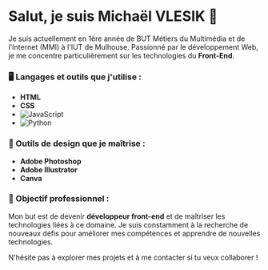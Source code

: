 # Salut, je suis Michaël VLESIK 👋

Je suis actuellement en 1ère année de BUT Métiers du Multimédia et de l'Internet (MMI) à l'IUT de Mulhouse. Passionné par le développement Web, je me concentre particulièrement sur les technologies du **Front-End**.

### 🖥️ Langages et outils que j'utilise :
- **HTML**
- **CSS**
- ![JavaScript](https://img.shields.io/badge/Code-JavaScript-informational?style=flat&logo=javascript&color=F7DF1E)
- ![Python](https://img.shields.io/badge/Code-Python-informational?style=flat&logo=python&color=3776AB)

### 🎨 Outils de design que je maîtrise :
- **Adobe Photoshop**
- **Adobe Illustrator**
- **Canva**

### 🎯 Objectif professionnel :
Mon but est de devenir **développeur front-end** et de maîtriser les technologies liées à ce domaine. Je suis constamment à la recherche de nouveaux défis pour améliorer mes compétences et apprendre de nouvelles technologies.

N'hésite pas à explorer mes projets et à me contacter si tu veux collaborer !
